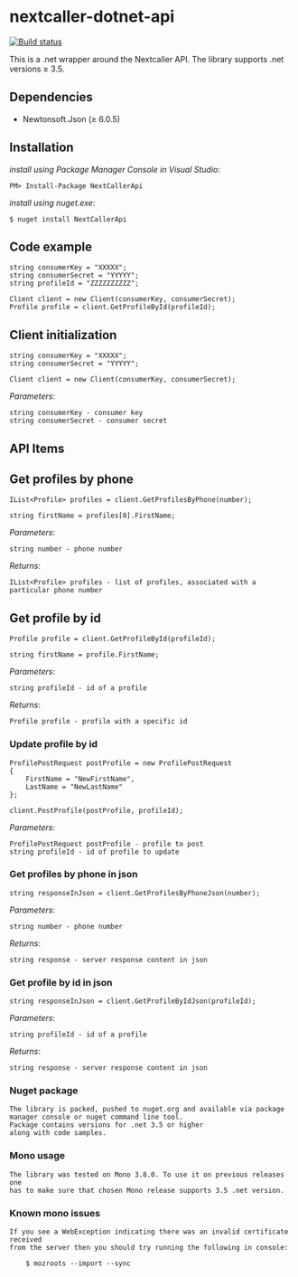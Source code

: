 nextcaller-dotnet-api
=====================

[![Build status](https://ci.appveyor.com/api/projects/status/eyun4jwl6ivprb04/branch/master)](https://ci.appveyor.com/project/max_kudosh/test-736/branch/master)

This is a .net wrapper around the Nextcaller API.
The library supports .net versions ≥ 3.5.

Dependencies
------------

* Newtonsoft.Json (≥ 6.0.5)

Installation
------------

*install using Package Manager Console in Visual Studio*:

    PM> Install-Package NextCallerApi

*install using nuget.exe*:

	$ nuget install NextCallerApi

Code example
-------

    string consumerKey = "XXXXX";
    string consumerSecret = "YYYYY";
    string profileId = "ZZZZZZZZZZ";
    
    Client client = new Client(consumerKey, consumerSecret);
    Profile profile = client.GetProfileById(profileId);


Client initialization
-------------

    string consumerKey = "XXXXX";
    string consumerSecret = "YYYYY";
    
    Client client = new Client(consumerKey, consumerSecret);

*Parameters*:

    string consumerKey - consumer key
    string consumerSecret - consumer secret

API Items
-------------

## Get profiles by phone ##

    IList<Profile> profiles = client.GetProfilesByPhone(number);
	
	string firstName = profiles[0].FirstName;
    
*Parameters*:
    
    string number - phone number
	
*Returns*:

	IList<Profile> profiles - list of profiles, associated with a particular phone number
	
## Get profile by id ##

    Profile profile = client.GetProfileById(profileId);
	
	string firstName = profile.FirstName;
    
*Parameters*:
    
    string profileId - id of a profile
	
*Returns*:

	Profile profile - profile with a specific id
	
### Update profile by id ###

	ProfilePostRequest postProfile = new ProfilePostRequest
	{
		FirstName = "NewFirstName",
		LastName = "NewLastName"
	};
	
    client.PostProfile(postProfile, profileId);
    
*Parameters*:

    ProfilePostRequest postProfile - profile to post
    string profileId - id of profile to update 

### Get profiles by phone in json ###

    string responseInJson = client.GetProfilesByPhoneJson(number);
	
*Parameters*:
    
    string number - phone number

*Returns*:

	string response - server response content in json
	
### Get profile by id in json ###

    string responseInJson = client.GetProfileByIdJson(profileId);
    
*Parameters*:
    
    string profileId - id of a profile
	
*Returns*:

	string response - server response content in json
	
### Nuget package ###

	The library is packed, pushed to nuget.org and available via package 
	manager console or nuget command line tool. 
	Package contains versions for .net 3.5 or higher
	along with code samples.

### Mono usage ###

	The library was tested on Mono 3.8.0. To use it on previous releases one 
	has to make sure that chosen Mono release supports 3.5 .net version.
	
	
### Known mono issues ###

	If you see a WebException indicating there was an invalid certificate received 
	from the server then you should try running the following in console:

		$ mozroots --import --sync